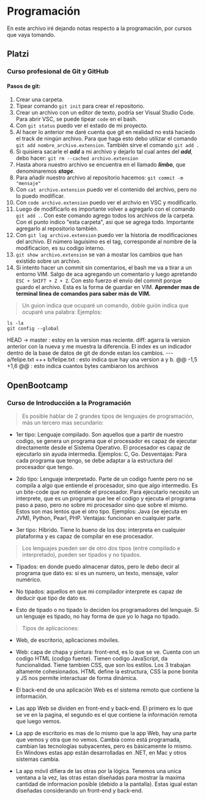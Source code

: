 # Programación
En este archivo iré dejando notas respecto a la programación, por cursos que vaya tomando.

## Platzi
### Curso profesional de Git y GitHub

#### Pasos de git:
1. Crear una carpeta.
2. Tipear comando `git init` para crear el repositorio.
3. Crear un archivo con un editor de texto, podría ser Visual Studio Code. Para abrir VSC, se puede tipear `code` en el bash.
4. Con `git status` puedo ver el estado de mi proyecto.
5. Al hacer lo anterior me daré cuenta que git en realidad no está haciedo el track de ningún archivo. Para que haga esto debo utilizar el comando `git add nombre_archivo.extension`. También sirve el comando `git add .`
6. Si quisiera sacarle el ***add*** a mi archivo y dejarlo tal cual antes del ***add***, debo hacer: `git rm --cached archivo.extension`
7. Hasta ahora nuestro archivo se encuentra en el llamado ***limbo***, que denominaremos ***stage***.
8. Para añadir nuestro archivo al repositorio hacemos: `git commit -m "mensaje"`
9. Con `cat archivo.extension` puedo ver el contenido del archivo, pero no lo puedo modificar.
10. Con `code archivo.extension` puedo ver el archvio en VSC y modificarlo.
11. Luego de modificarlo es importante volver a agregarlo con el comando `git add .`. Con este comando agrego todos los archivos de la carpeta. Con el punto indico "esta carpeta", asi que se agrega todo. Importante agregarlo al repositorio también.
12. Con `git log archivo.extension` puedo ver la historia de modificaciones del archivo. El número laguísimo es el tag, corresponde al nombre de la modificacion, es su codigo interno.
13. `git show archivo.extension` se van a mostar los cambios que han existido sobre un archivo.
14. Si intento hacer un commit sin comentarios, el bash me va a tirar a un entorno VIM. Salgo de aca agregando un comentario y luego apretando `ESC + SHIFT + Z + Z`. Con esto fuerzo el envio del commit porque guardo el archivo. Esta es la forma de guardar en VIM.
**Aprender mas de terminal linea de comandos para saber más de VIM.**

> Un guion indica que ocuparé un comando, doble guión indica que ocuparé una palabra: Ejemplos:
```
ls -la
git config --global
```
HEAD -> master : estoy en la version mas reciente.
diff: agarra la version anterior con la nueva y me muestra la diferencia.
El index es un indicador dentro de la base de datos de git de donde estan los cambios.
--- a/felipe.txt
+++ b/felipe.txt : esto indica que hay una version a y b.
@@ -1,5 +1,6 @@ : esto indica cuantos bytes cambiaron los archivos



## OpenBootcamp

### Curso de Introducción a la Programación

> Es posible hablar de 2 grandes tipos de lenguajes de programación, más un tercero mas secundario:

- 1er tipo: Lenguaje compilado. Son aquellos que a partir de nuestro codigo, se genera un programa que el procesador es capaz de ejecutar directamente desde el Sistema Operativo. El procesador es capaz de ejecutarlo sin ayuda intermedia. Ejemplos: C, Go. Desventajas: Para cada programa que tengo, se debe adaptar a la estructura del procesador que tengo.

- 2do tipo: Lenguaje interpretado. Parte de un codigo fuente pero no se compila a algo que entiende el procesador, sino que algo intermedio. Es un bite-code que no entiende el procesador. Para ejecutarlo necesito un interprete, que es un programa que lee el codigo y ejecuta el programa paso a paso, pero no sobre mi procesador sino que sobre el mismo. Estos son mas lentos que el otro tipo. Ejemplos: Java (se ejecuta en JVM), Python, Pearl, PHP. Ventajas: funcionan en cualquier parte.

- 3er tipo: Híbrido. Tiene lo bueno de los dos: interpreta en cualquier plataforma y es capaz de compilar en ese procesador.

> Los lenguajes pueden ser de otro dos tipos (entre compilado e interpretado), pueden ser tipados y no tipados.

- Tipados: en donde puedo almacenar datos, pero le debo decir al programa que dato es: si es un numero, un texto, mensaje, valor numérico.

- No tipados: aquellos en que mi compilador interprete es capaz de deducir que tipo de dato es.

- Esto de tipado o no tipado lo deciden los programadores del lenguaje. Si un lenguaje es tipado, no hay forma de que yo lo haga no tipado.

> Tipos de aplicaciones:

- Web, de escritorio, aplicaciones móviles.

- Web: capa de chapa y pintura: front-end, es lo que se ve. Cuenta con un codigo HTML (codigo fuente). Tienen codigo JavaScript, da funcionalidad. Tiene tambien CSS, que son los estilos. Los 3 trabajan altamente cohesionados. HTML define la estructura, CSS la pone bonita y JS nos permite interactuar de forma dinámica.

- El back-end de una aplicación Web es el sistema remoto que contiene la información.

- Las app Web se dividen en front-end y back-end. El primero es lo que se ve en la pagina, el segundo es el que contiene la información remota que luego vemos.

- La app de escritorio es mas de lo mismo que la app Web, hay una parte que vemos y otra que no vemos. Cambia como está programada, cambian las tecnologías subyacentes, pero es básicamente lo mismo. En Windows estas app están desarrolladas en .NET, en Mac y otros sistemas cambia.

- La app móvil difiera de las otras por la lógica. Tenemos una unica ventana a la vez, las otras estan diseñadas para mostrar la maxima cantidad de informacion posible (debido a la pantalla). Estas igual estan diseñadas considerando un front-end y back-end.